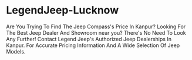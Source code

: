 # LegendJeep-Lucknow
Are You Trying To Find The Jeep Compass's Price In Kanpur? Looking For The Best Jeep Dealer And Showroom near you? There's No Need To Look Any Further! Contact Legend Jeep's Authorized Jeep Dealerships In Kanpur. For Accurate Pricing Information And A Wide Selection Of Jeep Models.
